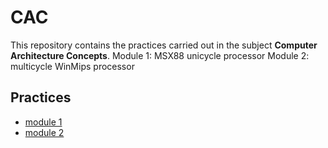 # CAC

This repository contains the practices carried out in the subject **Computer Architecture Concepts**.
Module 1: MSX88 unicycle processor
Module 2: multicycle WinMips processor

## Practices
- [module 1](mod1_MSX88_monociclo/)
- [module 2](mod2_winmips_multiciclo/)
